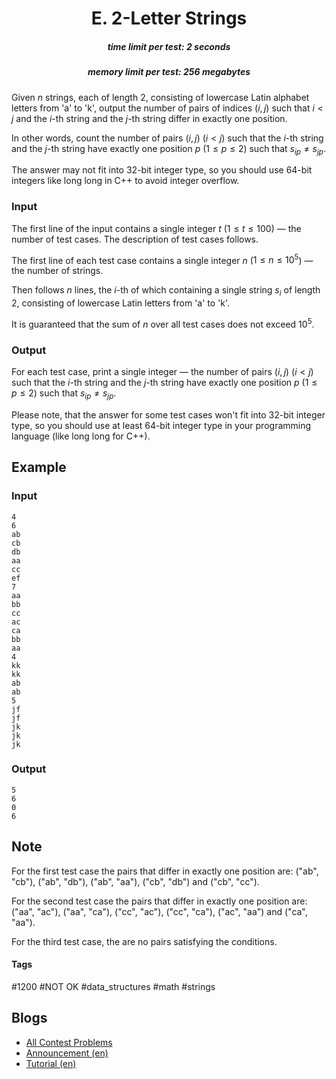 <h1 style='text-align: center;'> E. 2-Letter Strings</h1>

<h5 style='text-align: center;'>time limit per test: 2 seconds</h5>
<h5 style='text-align: center;'>memory limit per test: 256 megabytes</h5>

Given $n$ strings, each of length $2$, consisting of lowercase Latin alphabet letters from 'a' to 'k', output the number of pairs of indices $(i, j)$ such that $i < j$ and the $i$-th string and the $j$-th string differ in exactly one position.

In other words, count the number of pairs $(i, j)$ ($i < j$) such that the $i$-th string and the $j$-th string have exactly one position $p$ ($1 \leq p \leq 2$) such that ${s_{i}}_{p} \neq {s_{j}}_{p}$.

The answer may not fit into 32-bit integer type, so you should use 64-bit integers like long long in C++ to avoid integer overflow.

### Input

The first line of the input contains a single integer $t$ ($1 \le t \le 100$) — the number of test cases. The description of test cases follows.

The first line of each test case contains a single integer $n$ ($1 \le n \le 10^5$) — the number of strings.

Then follows $n$ lines, the $i$-th of which containing a single string $s_i$ of length $2$, consisting of lowercase Latin letters from 'a' to 'k'.

It is guaranteed that the sum of $n$ over all test cases does not exceed $10^5$.

### Output

For each test case, print a single integer — the number of pairs $(i, j)$ ($i < j$) such that the $i$-th string and the $j$-th string have exactly one position $p$ ($1 \leq p \leq 2$) such that ${s_{i}}_{p} \neq {s_{j}}_{p}$. 

Please note, that the answer for some test cases won't fit into 32-bit integer type, so you should use at least 64-bit integer type in your programming language (like long long for C++).

## Example

### Input


```text
4
6
ab
cb
db
aa
cc
ef
7
aa
bb
cc
ac
ca
bb
aa
4
kk
kk
ab
ab
5
jf
jf
jk
jk
jk
```
### Output


```text
5
6
0
6
```
## Note

For the first test case the pairs that differ in exactly one position are: ("ab", "cb"), ("ab", "db"), ("ab", "aa"), ("cb", "db") and ("cb", "cc").

For the second test case the pairs that differ in exactly one position are: ("aa", "ac"), ("aa", "ca"), ("cc", "ac"), ("cc", "ca"), ("ac", "aa") and ("ca", "aa").

For the third test case, the are no pairs satisfying the conditions.



#### Tags 

#1200 #NOT OK #data_structures #math #strings 

## Blogs
- [All Contest Problems](../Codeforces_Round_784_(Div._4).md)
- [Announcement (en)](../blogs/Announcement_(en).md)
- [Tutorial (en)](../blogs/Tutorial_(en).md)
